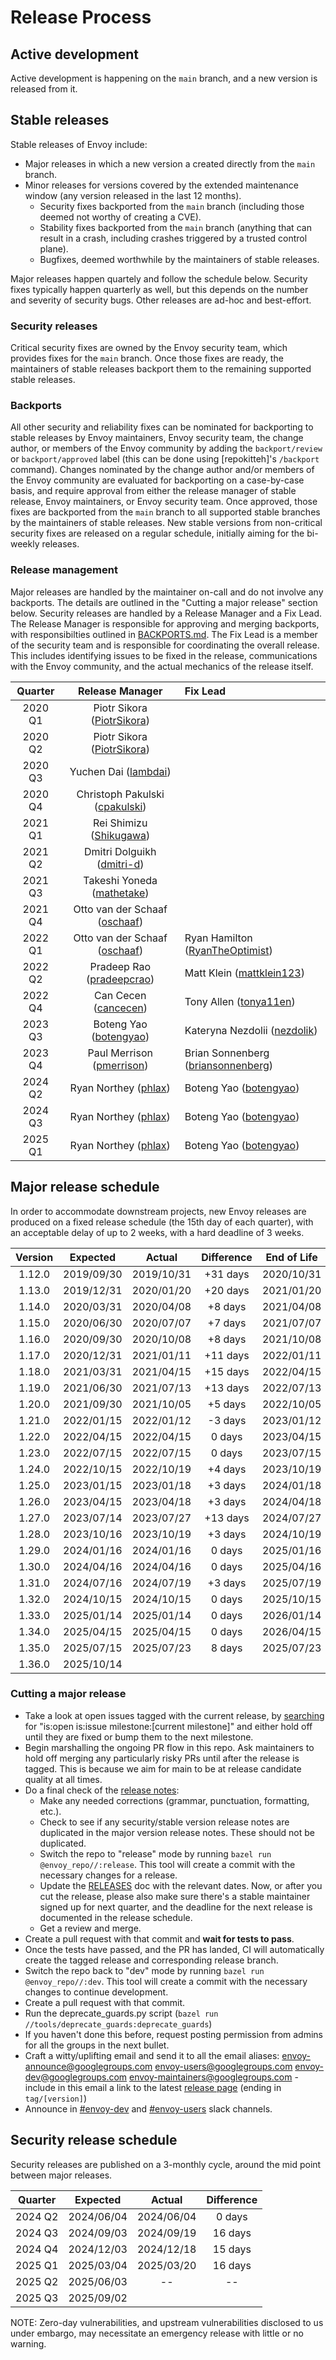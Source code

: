 # Release Process

## Active development

Active development is happening on the `main` branch, and a new version is released from it.

## Stable releases

Stable releases of Envoy include:

* Major releases in which a new version a created directly from the `main` branch.
* Minor releases for versions covered by the extended maintenance window (any version released in the last 12 months).
  * Security fixes backported from the `main` branch (including those deemed not worthy
    of creating a CVE).
  * Stability fixes backported from the `main` branch (anything that can result in a crash,
    including crashes triggered by a trusted control plane).
  * Bugfixes, deemed worthwhile by the maintainers of stable releases.

Major releases happen quartely and follow the schedule below. Security fixes typically happen
quarterly as well, but this depends on the number and severity of security bugs. Other releases
are ad-hoc and best-effort.

### Security releases

Critical security fixes are owned by the Envoy security team, which provides fixes for the
`main` branch. Once those fixes are ready, the maintainers
of stable releases backport them to the remaining supported stable releases.

### Backports

All other security and reliability fixes can be nominated for backporting to stable releases
by Envoy maintainers, Envoy security team, the change author, or members of the Envoy community
by adding the `backport/review` or `backport/approved` label (this can be done using [repokitteh]'s
`/backport` command). Changes nominated by the change author and/or members of the Envoy community
are evaluated for backporting on a case-by-case basis, and require approval from either the release
manager of stable release, Envoy maintainers, or Envoy security team. Once approved, those fixes
are backported from the `main` branch to all supported stable branches by the maintainers of
stable releases. New stable versions from non-critical security fixes are released on a regular
schedule, initially aiming for the bi-weekly releases.

### Release management

Major releases are handled by the maintainer on-call and do not involve any backports.
The details are outlined in the "Cutting a major release" section below.
Security releases are handled by a Release Manager and a Fix Lead. The Release Manager is
responsible for approving and merging backports, with responsibilties outlined
in [BACKPORTS.md](BACKPORTS.md).
The Fix Lead is a member of the security
team and is responsible for coordinating the overall release. This includes identifying
issues to be fixed in the release, communications with the Envoy community, and the
actual mechanics of the release itself.

| Quarter |       Release Manager                                          |         Fix Lead                                                         |
|:-------:|:--------------------------------------------------------------:|:-------------------------------------------------------------------------|
| 2020 Q1 | Piotr Sikora ([PiotrSikora](https://github.com/PiotrSikora))   |                                                                          |
| 2020 Q2 | Piotr Sikora ([PiotrSikora](https://github.com/PiotrSikora))   |                                                                          |
| 2020 Q3 | Yuchen Dai ([lambdai](https://github.com/lambdai))             |                                                                          |
| 2020 Q4 | Christoph Pakulski ([cpakulski](https://github.com/cpakulski)) |                                                                          |
| 2021 Q1 | Rei Shimizu ([Shikugawa](https://github.com/Shikugawa))        |                                                                          |
| 2021 Q2 | Dmitri Dolguikh ([dmitri-d](https://github.com/dmitri-d))      |                                                                          |
| 2021 Q3 | Takeshi Yoneda ([mathetake](https://github.com/mathetake))     |                                                                          |
| 2021 Q4 | Otto van der Schaaf ([oschaaf](https://github.com/oschaaf))    |                                                                          |
| 2022 Q1 | Otto van der Schaaf ([oschaaf](https://github.com/oschaaf))    | Ryan Hamilton ([RyanTheOptimist](https://github.com/RyanTheOptimist))    |
| 2022 Q2 | Pradeep Rao ([pradeepcrao](https://github.com/pradeepcrao))    | Matt Klein ([mattklein123](https://github.com/mattklein123))             |
| 2022 Q4 | Can Cecen ([cancecen](https://github.com/cancecen))            | Tony Allen ([tonya11en](https://github.com/tonya11en))                   |
| 2023 Q3 | Boteng Yao ([botengyao](https://github.com/botengyao))         | Kateryna Nezdolii ([nezdolik](https://github.com/nezdolik))              |
| 2023 Q4 | Paul Merrison ([pmerrison](https://github.com/pmerrison))      | Brian Sonnenberg ([briansonnenberg](https://github.com/briansonnenberg)) |
| 2024 Q2 | Ryan Northey ([phlax](https://github.com/phlax))               | Boteng Yao ([botengyao](https://github.com/botengyao))                   |
| 2024 Q3 | Ryan Northey ([phlax](https://github.com/phlax))               | Boteng Yao ([botengyao](https://github.com/botengyao))                   |
| 2025 Q1 | Ryan Northey ([phlax](https://github.com/phlax))               | Boteng Yao ([botengyao](https://github.com/botengyao))                   |

## Major release schedule

In order to accommodate downstream projects, new Envoy releases are produced on a fixed release
schedule (the 15th day of each quarter), with an acceptable delay of up to 2 weeks, with a hard
deadline of 3 weeks.

| Version |  Expected  |   Actual   | Difference | End of Life |
|:-------:|:----------:|:----------:|:----------:|:-----------:|
| 1.12.0  | 2019/09/30 | 2019/10/31 |  +31 days  | 2020/10/31  |
| 1.13.0  | 2019/12/31 | 2020/01/20 |  +20 days  | 2021/01/20  |
| 1.14.0  | 2020/03/31 | 2020/04/08 |   +8 days  | 2021/04/08  |
| 1.15.0  | 2020/06/30 | 2020/07/07 |   +7 days  | 2021/07/07  |
| 1.16.0  | 2020/09/30 | 2020/10/08 |   +8 days  | 2021/10/08  |
| 1.17.0  | 2020/12/31 | 2021/01/11 |  +11 days  | 2022/01/11  |
| 1.18.0  | 2021/03/31 | 2021/04/15 |  +15 days  | 2022/04/15  |
| 1.19.0  | 2021/06/30 | 2021/07/13 |  +13 days  | 2022/07/13  |
| 1.20.0  | 2021/09/30 | 2021/10/05 |   +5 days  | 2022/10/05  |
| 1.21.0  | 2022/01/15 | 2022/01/12 |   -3 days  | 2023/01/12  |
| 1.22.0  | 2022/04/15 | 2022/04/15 |    0 days  | 2023/04/15  |
| 1.23.0  | 2022/07/15 | 2022/07/15 |    0 days  | 2023/07/15  |
| 1.24.0  | 2022/10/15 | 2022/10/19 |   +4 days  | 2023/10/19  |
| 1.25.0  | 2023/01/15 | 2023/01/18 |   +3 days  | 2024/01/18  |
| 1.26.0  | 2023/04/15 | 2023/04/18 |   +3 days  | 2024/04/18  |
| 1.27.0  | 2023/07/14 | 2023/07/27 |  +13 days  | 2024/07/27  |
| 1.28.0  | 2023/10/16 | 2023/10/19 |   +3 days  | 2024/10/19  |
| 1.29.0  | 2024/01/16 | 2024/01/16 |    0 days  | 2025/01/16  |
| 1.30.0  | 2024/04/16 | 2024/04/16 |    0 days  | 2025/04/16  |
| 1.31.0  | 2024/07/16 | 2024/07/19 |   +3 days  | 2025/07/19  |
| 1.32.0  | 2024/10/15 | 2024/10/15 |    0 days  | 2025/10/15  |
| 1.33.0  | 2025/01/14 | 2025/01/14 |    0 days  | 2026/01/14  |
| 1.34.0  | 2025/04/15 | 2025/04/15 |    0 days  | 2026/04/15  |
| 1.35.0  | 2025/07/15 | 2025/07/23 |    8 days  | 2025/07/23  |
| 1.36.0  | 2025/10/14 |            |            |             |

### Cutting a major release

* Take a look at open issues tagged with the current release, by
  [searching](https://github.com/envoyproxy/envoy/issues) for
  "is:open is:issue milestone:[current milestone]" and either hold off until
  they are fixed or bump them to the next milestone.
* Begin marshalling the ongoing PR flow in this repo. Ask maintainers to hold off merging any
  particularly risky PRs until after the release is tagged. This is because we aim for main to be
  at release candidate quality at all times.
* Do a final check of the [release notes](changelogs/current.yaml):
  * Make any needed corrections (grammar, punctuation, formatting, etc.).
  * Check to see if any security/stable version release notes are duplicated in
    the major version release notes. These should not be duplicated.
  * Switch the repo to "release" mode by running `bazel run @envoy_repo//:release`. This tool
    will create a commit with the necessary changes for a release.
  * Update the [RELEASES](RELEASES.md) doc with the relevant dates. Now, or after you cut the
    release, please also make sure there's a stable maintainer signed up for next quarter,
    and the deadline for the next release is documented in the release schedule.
  * Get a review and merge.
* Create a pull request with that commit and **wait for tests to pass**.
* Once the tests have passed, and the PR has landed, CI will automatically create the tagged release and corresponding release branch.
* Switch the repo back to "dev" mode by running `bazel run @envoy_repo//:dev`. This tool will create a commit with the
  necessary changes to continue development.
* Create a pull request with that commit.
* Run the deprecate_guards.py script (`bazel run //tools/deprecate_guards:deprecate_guards`)
* If you haven't done this before, request posting permission from admins for all the groups in the next bullet.
* Craft a witty/uplifting email and send it to all the email aliases:
envoy-announce@googlegroups.com
envoy-users@googlegroups.com
envoy-dev@googlegroups.com
envoy-maintainers@googlegroups.com -
include in this email a link to the latest [release page](https://github.com/envoyproxy/envoy/releases) (ending in `tag/[version]`)
* Announce in [#envoy-dev](https://envoyproxy.slack.com/archives/C78HA81DH) and [#envoy-users](https://envoyproxy.slack.com/archives/C78M4KW76) slack channels.

## Security release schedule

Security releases are published on a 3-monthly cycle, around the mid point between major releases.

| Quarter |  Expected  |   Actual   | Difference |
|:-------:|:----------:|:----------:|:----------:|
| 2024 Q2 | 2024/06/04 | 2024/06/04 |   0 days   |
| 2024 Q3 | 2024/09/03 | 2024/09/19 |  16 days   |
| 2024 Q4 | 2024/12/03 | 2024/12/18 |  15 days   |
| 2025 Q1 | 2025/03/04 | 2025/03/20 |  16 days   |
| 2025 Q2 | 2025/06/03 |     --     |     --     |
| 2025 Q3 | 2025/09/02 |            |            |

NOTE: Zero-day vulnerabilities, and upstream vulnerabilities disclosed to us under embargo, may necessitate an emergency release with little or no warning.

